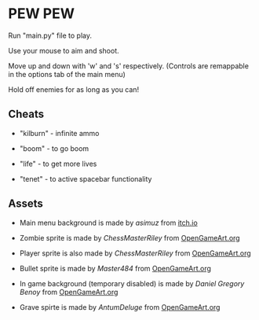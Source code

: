 # PEW PEW

Run "main.py" file to play.

Use your mouse to aim and shoot.

Move up and down with 'w' and 's' respectively. 
(Controls are remappable in the options tab of the main menu)

Hold off enemies for as long as you can!

## Cheats
	
- "kilburn" - infinite ammo

- "boom" - to go boom

- "life" - to get more lives

- "tenet" - to active spacebar functionality


## Assets

- Main menu background is made by *asimuz* from [itch.io](ansimuz.itch.io/hazy-urban-landscape?download)

- Zombie sprite is made by *ChessMasterRiley* from [OpenGameArt.org](https://opengameart.org/content/animated-top-down-zombie)

- Player sprite is also made by *ChessMasterRiley* from [OpenGameArt.org](https://opengameart.org/content/animated-top-down-survivor-player)

- Bullet sprite is made by *Master484* from [OpenGameArt.org](https://opengameart.org/content/bullet-collection-1-m484)

- In game background (temporary disabled) is made by *Daniel Gregory Benoy* from [OpenGameArt.org](https://opengameart.org/content/weatherd-tarmac-2-freshly-tarred)

- Grave spirte is made by *AntumDeluge* from [OpenGameArt.org](https://opengameart.org/content/lpc-grave-markers-rework)
